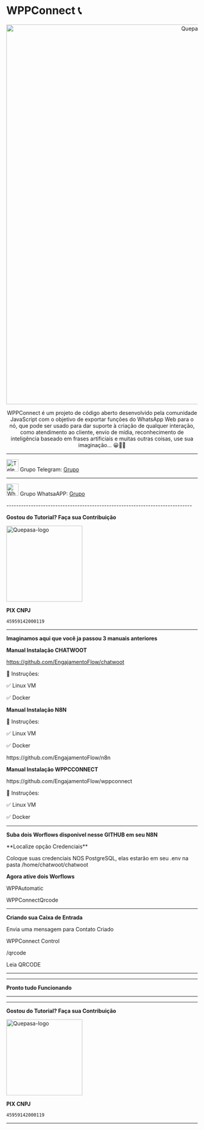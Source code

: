 # WPPConnect 📞

<p align="center">
	<img src="https://github.com/EngajamentoFlow/wppconnect/blob/main/wppconnect-banner.jpeg" alt="Quepasa-logo" width="1000" />

<p align="center">WPPConnect é um projeto de código aberto desenvolvido pela comunidade JavaScript com o objetivo de exportar funções do WhatsApp Web para o nó, que pode ser usado para dar suporte à criação de qualquer interação, como atendimento ao cliente, envio de mídia, reconhecimento de inteligência baseado em frases artificiais e muitas outras coisas, use sua imaginação... 😀🤔💭</p>

</p>
<hr />
<p align="left">
	<img src="https://telegram.org/favicon.ico" alt="Telegram-logo" width="32" />
	<span>Grupo Telegram: </span>
	<a href="https://t.me/wppconnect" target="_blank">Grupo</a>
</p>
<hr />
<p align="left">
	<img src="https://whatsapp.com/favicon.ico" alt="WhatsAPP-logo" width="32" />
	<span>Grupo WhatsaAPP: </span>
	<a href="https://telinkei.com/gp-wppconnect-zap" target="_blank">Grupo</a>
</p>
----------------------------------------------------------------------------
</p>

**Gostou do Tutorial? Faça sua Contribuição**

<img src="https://github.com/EngajamentoFlow/quepasa/blob/main/Contribui%C3%A7%C3%A3o.png" alt="Quepasa-logo" width="200" />
</p>

**PIX CNPJ**

```
45959142000119	
```
----------------------------------------------------------------------------

</p>

**Imaginamos aqui que você ja passou 3 manuais anteriores**

</p>

**Manual Instalação CHATWOOT**

</p>

https://github.com/EngajamentoFlow/chatwoot
</p>
🧰 Instruções:
</p>
✅  Linux VM
</p>
✅  Docker
</p>

**Manual Instalação N8N**

</p>
🧰 Instruções:
</p>
✅  Linux VM
</p>
✅  Docker
</p>
https://github.com/EngajamentoFlow/n8n
</p>

**Manual Instalação WPPCCONNECT**

</p>
https://github.com/EngajamentoFlow/wppconnect
</p>
🧰 Instruções:
</p>
✅  Linux VM
</p>
✅  Docker
</p>

----------------------------------------------------------------------------

**Suba dois Worflows disponivel nesse GITHUB em seu N8N**
</p>
**Localize opção Credenciais**
</p>
Coloque suas credenciais NOS PostgreSQL, elas estarão em seu .env na pasta /home/chatwoot/chatwoot
</p>

**Agora ative dois Worflows**

</p>
WPPAutomatic
</p>
WPPConnectQrcode
</p>

----------------------------------------------------------------------------

**Criando sua Caixa de Entrada**

</p>
Envia uma mensagem para Contato Criado
</p>
WPPConnect Control
</p>
/qrcode
</p>
Leia QRCODE
</p>

----------------------------------------------------------------------------
----------------------------------------------------------------------------

**Pronto tudo Funcionando**

----------------------------------------------------------------------------
----------------------------------------------------------------------------

**Gostou do Tutorial? Faça sua Contribuição**

<img src="https://github.com/EngajamentoFlow/quepasa/blob/main/Contribui%C3%A7%C3%A3o.png" alt="Quepasa-logo" width="200" />
</p>


**PIX CNPJ**

```
45959142000119	
```

----------------------------------------------------------------------------
